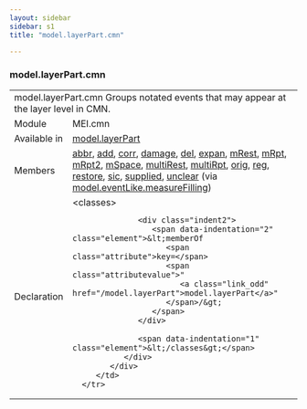 ```yaml
---
layout: sidebar
sidebar: s1
title: "model.layerPart.cmn"

---
```


<div class="classSpec model">
   <h3 id="model.layerPart.cmn">model.layerPart.cmn</h3>
   <table class="wovenodd">
      <tr>
         <td colspan="2" class="wovenodd-col2">
            <span class="label">model.layerPart.cmn</span> Groups notated events that may appear at the layer level in CMN.
         </td>
      </tr>
      <tr>
         <td class="wovenodd-col1">
            <span class="label" lang="en">Module</span>
         </td>
         <td class="wovenodd-col2">MEI.cmn</td>
      </tr>
      <tr>
         <td class="wovenodd-col1">
            <span class="label" lang="en">Available in</span>
         </td>
         <td class="wovenodd-col2">
            <div class="parent">
               <div>
                  <a class="link_odd_classSpec" href="/v3/model.layerPart">model.layerPart</a>
               </div>
            </div>
         </td>
      </tr>
      <tr>
         <td class="wovenodd-col1">
            <span class="label" lang="en">Members</span>
         </td>
         <td class="wovenodd-col2">
            <div class="parent">
               <div>
                  <a class="link_odd_elementSpec" href="/v3/abbr">abbr</a>, 
                  <a class="link_odd_elementSpec" href="/v3/add">add</a>, 
                  <a class="link_odd_elementSpec" href="/v3/corr">corr</a>, 
                  <a class="link_odd_elementSpec" href="/v3/damage">damage</a>, 
                  <a class="link_odd_elementSpec" href="/v3/del">del</a>, 
                  <a class="link_odd_elementSpec" href="/v3/expan">expan</a>, 
                  <a class="link_odd_elementSpec" href="/v3/mRest">mRest</a>, 
                  <a class="link_odd_elementSpec" href="/v3/mRpt">mRpt</a>, 
                  <a class="link_odd_elementSpec" href="/v3/mRpt2">mRpt2</a>, 
                  <a class="link_odd_elementSpec" href="/v3/mSpace">mSpace</a>, 
                  <a class="link_odd_elementSpec" href="/v3/multiRest">multiRest</a>, 
                  <a class="link_odd_elementSpec" href="/v3/multiRpt">multiRpt</a>, 
                  <a class="link_odd_elementSpec" href="/v3/orig">orig</a>, 
                  <a class="link_odd_elementSpec" href="/v3/reg">reg</a>, 
                  <a class="link_odd_elementSpec" href="/v3/restore">restore</a>, 
                  <a class="link_odd_elementSpec" href="/v3/sic">sic</a>, 
                  <a class="link_odd_elementSpec" href="/v3/supplied">supplied</a>, 
                  <a class="link_odd_elementSpec" href="/v3/unclear">unclear</a>
                  <span> (via 
                     <a class="link_odd_classSpec" href="/v3/model.eventLike.measureFilling">model.eventLike.measureFilling</a>)
                  </span>
               </div>
            </div>
         </td>
      </tr>
      <tr>
         <td class="wovenodd-col1">
            <span class="label" lang="en">Declaration</span>
         </td>
         <td class="wovenodd-col2">
            <div xml:space="preserve" class="pre">
               <div class="indent1">
                  <span data-indentation="1" class="element">&lt;classes&gt;</span>
                  
                  <div class="indent2">
                     <span data-indentation="2" class="element">&lt;memberOf 
                        <span class="attribute">key=</span>
                        <span class="attributevalue">"
                           <a class="link_odd" href="/model.layerPart">model.layerPart</a>"
                        </span>/&gt;
                     </span>
                  </div>
                  
                  <span data-indentation="1" class="element">&lt;/classes&gt;</span>
               </div>
            </div>
         </td>
      </tr>
   </table>
</div>